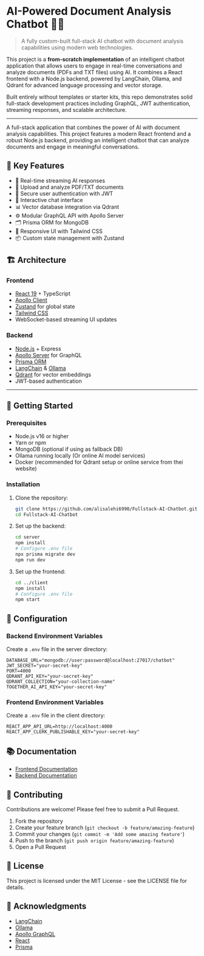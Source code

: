 # AI-Powered Document Analysis Chatbot 🧠💬

> A fully custom-built full-stack AI chatbot with document analysis capabilities using modern web technologies.

This project is a **from-scratch implementation** of an intelligent chatbot application that allows users to engage in real-time conversations and analyze documents (PDFs and TXT files) using AI. It combines a React frontend with a Node.js backend, powered by LangChain, Ollama, and Qdrant for advanced language processing and vector storage.

Built entirely without templates or starter kits, this repo demonstrates solid full-stack development practices including GraphQL, JWT authentication, streaming responses, and scalable architecture.

---

A full-stack application that combines the power of AI with document analysis capabilities. This project features a modern React frontend and a robust Node.js backend, providing an intelligent chatbot that can analyze documents and engage in meaningful conversations.

## 🌟 Key Features

- 🔁 Real-time streaming AI responses  
- 📄 Upload and analyze PDF/TXT documents  
- 🔐 Secure user authentication with JWT  
- 💬 Interactive chat interface  
- 📊 Vector database integration via Qdrant  
- ⚙️ Modular GraphQL API with Apollo Server  
- 🗂 Prisma ORM for MongoDB  
- 🎨 Responsive UI with Tailwind CSS  
- 📦 Custom state management with Zustand 

## 🏗️ Architecture

### Frontend
- [React 19](https://reactjs.org/)  + TypeScript  
- [Apollo Client](https://www.apollographql.com/client/)   
- [Zustand](https://zustand.docs.page/)  for global state  
- [Tailwind CSS](https://tailwindcss.com/)   
- WebSocket-based streaming UI updates  

### Backend
- [Node.js](https://nodejs.org/)  + Express  
- [Apollo Server](https://www.apollographql.com/server/)  for GraphQL  
- [Prisma ORM](https://www.prisma.io/)   
- [LangChain](https://js.langchain.com/)  & [Ollama](https://ollama.ai/)   
- [Qdrant](https://qdrant.tech/)  for vector embeddings  
- JWT-based authentication  

---

## 🚀 Getting Started

### Prerequisites

- Node.js v16 or higher  
- Yarn or npm  
- MongoDB (optional if using as fallback DB)  
- Ollama running locally (Or online AI model services) 
- Docker (recommended for Qdrant setup or online service from thei website)  

### Installation

1. Clone the repository:

   ```bash
   git clone https://github.com/alisalehi6990/Fullstack-AI-Chatbot.git 
   cd Fullstack-AI-Chatbot
   ```

2. Set up the backend:

   ```bash
   cd server
   npm install
   # Configure .env file
   npx prisma migrate dev
   npm run dev
   ```

3. Set up the frontend:
   ```bash
   cd ../client
   npm install
   # Configure .env file
   npm start
   ```

## 🔧 Configuration

### Backend Environment Variables

Create a `.env` file in the server directory:

```
DATABASE_URL="mongodb://user:password@localhost:27017/chatbot"
JWT_SECRET="your-secret-key"
PORT=4000
QDRANT_API_KEY="your-secret-key"
QDRANT_COLLECTION="your-collection-name"
TOGETHER_AI_API_KEY="your-secret-key"
```

### Frontend Environment Variables

Create a `.env` file in the client directory:

```
REACT_APP_API_URL=http://localhost:4000
REACT_APP_CLERK_PUBLISHABLE_KEY="your-secret-key"
```

## 📚 Documentation

- [Frontend Documentation](./client/README.md)
- [Backend Documentation](./server/README.md)

## 🤝 Contributing

Contributions are welcome! Please feel free to submit a Pull Request.

1. Fork the repository
2. Create your feature branch (`git checkout -b feature/amazing-feature`)
3. Commit your changes (`git commit -m 'Add some amazing feature'`)
4. Push to the branch (`git push origin feature/amazing-feature`)
5. Open a Pull Request

## 📝 License

This project is licensed under the MIT License - see the LICENSE file for details.

## 🙏 Acknowledgments

- [LangChain](https://github.com/hwchase17/langchain)
- [Ollama](https://github.com/ollama/ollama)
- [Apollo GraphQL](https://www.apollographql.com/)
- [React](https://reactjs.org/)
- [Prisma](https://www.prisma.io/)
